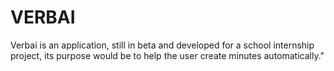 # VERBAI
Verbai is an application, still in beta and developed for a school internship project, its purpose would be to help the user create minutes automatically."
